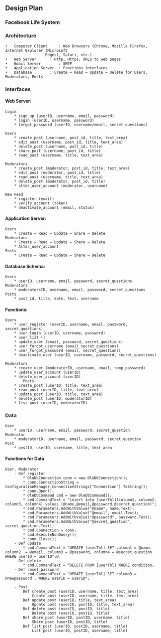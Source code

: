 
## Design Plan
  
### Facebook Life System
### Architecture
	•	Computer Client 	: Web Browsers (Chrome, Mozilla Firefox, Internet Explorer (Microsoft 
					  Edges), Safari, etc.) 
	•	Web Server		: Http, Https, URLs to web pages
	•	Email Server		: SMTP
	•	Application Server	: Functions interfaces
	•	Database		: Create – Read – Update – Delete for Users, Moderators, Posts

### Interfaces
#### Web Server:
	Login
		* sign_up (userID, username, email, password)
		* login (userID, username, password)
		* forgot_password (userID, username/email, secret questions)

	Users
		* create_post (username, post_id, title, text_area)
		* edit_post (username, post_id, title, text_area)
		* delete_post (username, post_id, title)
		* share_post (username, post_id, title)
		* read_post (username, title, text_area)

	Moderators
		* create_post (moderator, post_id, title, text_area)
		* edit_post (moderator, post_id, title)
		* read_post (username, title, text_area)
		* delete_post (moderator, post_id, title)
		* alter_user_account (moderator, username)

	New Feed
		* register (email)
		* verify_account (token)
		* deactivate_account (email, status)

#### Application Server:
	Users
		* Create – Read – Update – Share – Delete 
	Moderators
		* Create – Read – Update – Share – Delete
		* Alter_user_account
	Posts
		* Create – Read – Update – Share – Delete 

#### Database Schema:
	Users
		* userID, username, email, password, secret_questions
	Moderators
		* moderatorsID, username, email, password, secret_questions
	Posts
		* post_id, title, date, text, username

#### Functions:
	Users
		* user_register (userID, username, email, password, secret_questions)
		* user_login (userID, username, password)
		* user_list ()
		* update_user (email, password, secret_questions)
		* user_forgot_username (email_secret_questions)
		* user_forgot_password (email, secret_questions)
		* deactivate_user (userID, username, password, secret_questions)

	Moderators
		* create_user (moderatorID, username, email, temp_password)
		* update_user_account (userID)
		* delete_user_account (userID)
			Posts
		* create_post (userID, title, text_area)
		* read_post (userID, title, text_area)
		* update_post (userID, title, text_area)
		* delete_post (userID, moderatorID)
		* list_post (userID, moderatorID)

### Data
	User
		* userID, username, email, password, secret_question
	Moderator
		* moderatorID, username, email, password, secret_question
	Post
		* postID, userID, username, title, text_area

#### Functions for Data
	User, Moderator
		- Def register
			* OleDbConnection conn = new OleDbConnection();
			* conn.ConnectionString = ConfigurationManager.ConnectionStrings["Connection"].ToString();
			* conn.Open();
			* OleDbCommand cmd = new OleDbCommand();
			* cmd.CommandText = "insert into [userTbl](column1, column2, column3, column4) values (@name,@email,@password,@secret_question)";
			* cmd.Parameters.AddWithValue("@name", name.Text);
			* cmd.Parameters.AddWithValue("@email", email.Text);
			* cmd.Parameters.AddWithValue("@password", password.Text);
			* cmd.Parameters.AddWithValue("@secret_question", secret_question.Text);
			* cmd.Connection = conn;
			* cmd.ExecuteNonQuery();
			* conn.Close();
		- Def update
			* cmd.CommandText = "UPDATE [userTbl] SET column1 = @name, column2  = @email, column3 = @password, column4 = @secret_question WHERE userID = userID";D
		- Def delete
			* cmd.CommandText = “DELETE FROM [userTbl] WHERE condition; 
		- Def reset_password
			* cmd.CommandText = "UPDATE [userTbl] SET column3 = @newpassword , WHERE userID = userID";
	
		- Post
			Def create_post (userID, username, title, text_area)
				Create post (userID, username, title, text_area)
			Def update_post (userID, title, text_area)
				Update post (userID, postID, title, text_area)
			Def delete_post (userID, postID, title)
				Delete post (userID, postID, title)
			Def share_post (userID, postID, username, title)
				Share post (userID, postID, title)
			Def list_post (userID, postID, username, title)
				List post (userID, postID, username, title)

